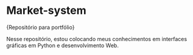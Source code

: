 # Market-system
{Repositório para portfólio}

Nesse repositório, estou colocando meus conhecimentos em interfaces gráficas em Python e desenvolvimento Web.
